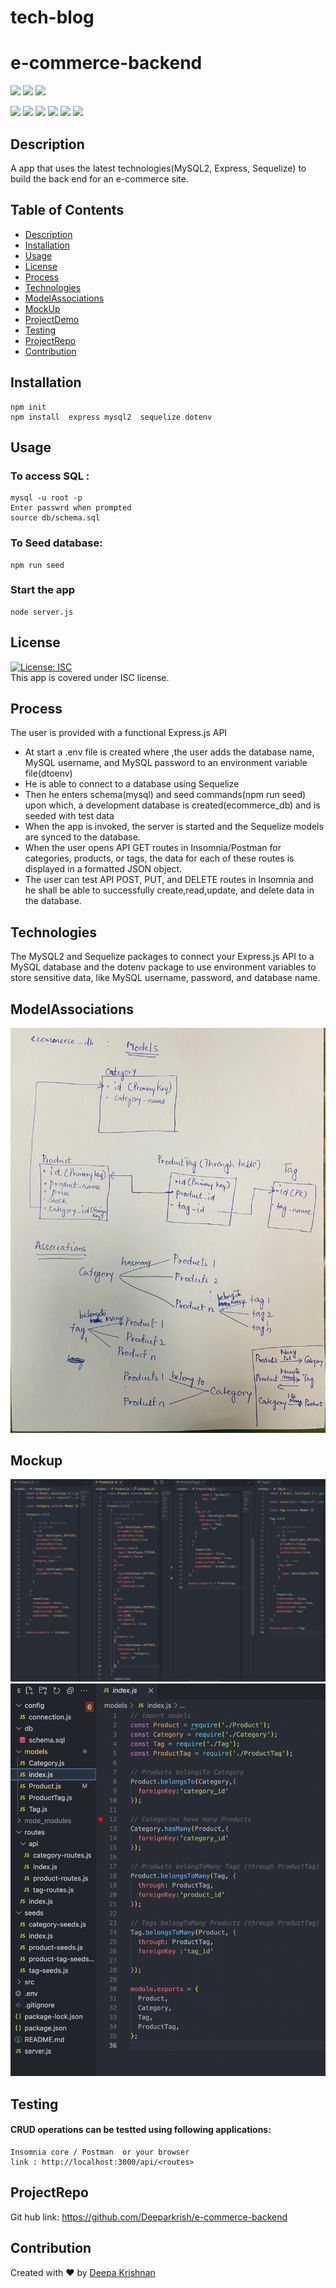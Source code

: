 # tech-blog

# e-commerce-backend

  <p align="left">
    <img src="https://img.shields.io/github/repo-size/deeparkrish/e-commerce-backend" />
    <img src="https://img.shields.io/github/issues/deeparkrish/e-commerce-backend" />
    <img src="https://img.shields.io/github/last-commit/deeparkrish/e-commerce-backend" >       
  </p>
  <p align="left"> 
     <img src="https://img.shields.io/github/languages/top/deeparkrish/e-commerce-backend"/>
    <img src="https://img.shields.io/badge/MYSQL2-yellow" />
    <img src="https://img.shields.io/badge/Sequelize-blue"  />
    <img src="https://img.shields.io/badge/-node.js-green" />
    <img src="https://img.shields.io/badge/-express-red" >
    <img src="https://img.shields.io/badge/-dtoenv-lightgrey" />
</p>

 ## Description
  A app that uses the latest technologies(MySQL2, Express, Sequelize) to build the back end for an e-commerce site.
  
 
  ## Table of Contents 
  * [Description](#description)
  * [Installation](#installation)
  * [Usage](#usage)
  * [License](#license)
  * [Process](#process)
  * [Technologies](#technologies)
  * [ModelAssociations](#modelassociations)
  * [MockUp](#mockup)
  * [ProjectDemo](#projectdemo)
  * [Testing](#testing)
  * [ProjectRepo](#projectrepo)
  * [Contribution](#contribution)
  
  
  ##  Installation
    npm init
    npm install  express mysql2  sequelize dotenv

  ##  Usage
  ### To access SQL :   
    mysql -u root -p
    Enter passwrd when prompted
    source db/schema.sql
  ### To Seed database:
    npm run seed
  ### Start the app
    node server.js

  ## License 
  [![License: ISC](https://img.shields.io/badge/License-ISC-blue.svg)](https://opensource.org/licenses/ISC)<br />
  This app is covered under ISC license.
  
   ## Process
  The user is provided with a functional Express.js API
  * At start a .env file is created where ,the user adds the database name, MySQL username, and MySQL password to an environment    variable file(dtoenv)
  * He is able to connect to a database using Sequelize
  * Then he enters schema(mysql) and seed commands(npm run seed) upon which,
    a development database is created(ecommerce_db) and is seeded with test data
  * When the app is invoked, the server is started and the Sequelize models are synced to the database.
  * When the user opens API GET routes in Insomnia/Postman for categories, products, or tags, 
    the data for each of these routes is displayed in a formatted JSON object.
  * The user can test API POST, PUT, and DELETE routes in Insomnia and he shall be able to successfully create,read,update, 
    and delete data in the database.
    
  ## Technologies
   The MySQL2  and Sequelize packages to connect your Express.js API to a MySQL database and the dotenv package to use              environment variables to store sensitive data, like MySQL username, password, and database name.


  ## ModelAssociations
  ![Webpage](https://github.com/Deeparkrish/e-commerce-backend/blob/master/src/IMG_6043.jpeg)

  
  
  
  ##  Mockup
   ![Webpage](https://github.com/Deeparkrish/e-commerce-backend/blob/master/src/Models.png)
   ![Webpage](https://github.com/Deeparkrish/e-commerce-backend/blob/master/src/model%20-association.png)


  ## Testing
  ####  CRUD operations can be testted using following applications:
    Insomnia core / Postman  or your browser 
    link : http://localhost:3000/api/<routes>
  

  ## ProjectRepo 
  Git hub link: https://github.com/Deeparkrish/e-commerce-backend

  ## Contribution
  Created with ❤️ by [Deepa Krishnan](https://github.com/DeeparKrish/README-generator)


